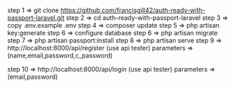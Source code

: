 step 1 =>  git clone https://github.com/francisgill42/auth-ready-with-passport-laravel.git
step 2 =>  cd auth-ready-with-passport-laravel
step 3 => copy .env.example .env
step 4 => composer update
step 5 => php artisan key:generate
step 6 => configure database
step 6 => php artisan migrate
step 7 => php artisan passport:install
step 8 => php artisan serve
step 9 => http://localhost:8000/api/register (use api tester)
                 parameters => (name,email,password,c_password) 
                 
step 10 => http://localhost:8000/api/login (use api tester)
                 parameters => (email,password) 
                 
